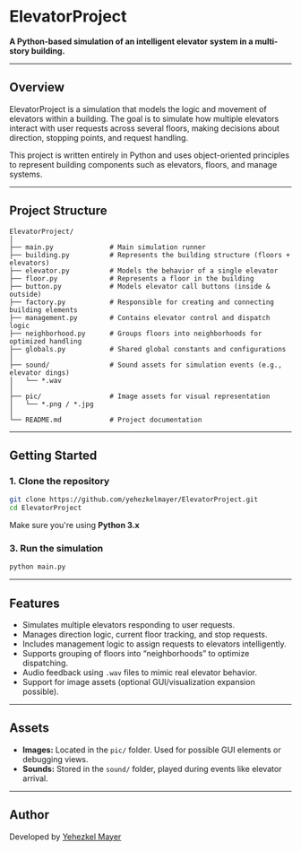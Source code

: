 
# ElevatorProject

**A Python-based simulation of an intelligent elevator system in a multi-story building.**

---

##  Overview

ElevatorProject is a simulation that models the logic and movement of elevators within a building. The goal is to simulate how multiple elevators interact with user requests across several floors, making decisions about direction, stopping points, and request handling.

This project is written entirely in Python and uses object-oriented principles to represent building components such as elevators, floors, and manage systems.

---

##  Project Structure

```
ElevatorProject/
│
├── main.py              # Main simulation runner
├── building.py          # Represents the building structure (floors + elevators)
├── elevator.py          # Models the behavior of a single elevator
├── floor.py             # Represents a floor in the building
├── button.py            # Models elevator call buttons (inside & outside)
├── factory.py           # Responsible for creating and connecting building elements
├── management.py        # Contains elevator control and dispatch logic
├── neighborhood.py      # Groups floors into neighborhoods for optimized handling
├── globals.py           # Shared global constants and configurations
│
├── sound/               # Sound assets for simulation events (e.g., elevator dings)
│   └── *.wav
│
├── pic/                 # Image assets for visual representation
│   └── *.png / *.jpg
│
└── README.md            # Project documentation
```

---

##  Getting Started

### 1. Clone the repository

```bash
git clone https://github.com/yehezkelmayer/ElevatorProject.git
cd ElevatorProject
```

Make sure you're using **Python 3.x**

### 3. Run the simulation

```bash
python main.py
```

---

##  Features

-  Simulates multiple elevators responding to user requests.
-  Manages direction logic, current floor tracking, and stop requests.
-  Includes management logic to assign requests to elevators intelligently.
-  Supports grouping of floors into “neighborhoods” to optimize dispatching.
-  Audio feedback using `.wav` files to mimic real elevator behavior.
-  Support for image assets (optional GUI/visualization expansion possible).

---

##  Assets

- **Images:** Located in the `pic/` folder. Used for possible GUI elements or debugging views.
- **Sounds:** Stored in the `sound/` folder, played during events like elevator arrival.

---


##  Author

Developed by [Yehezkel Mayer](https://github.com/yehezkelmayer)
